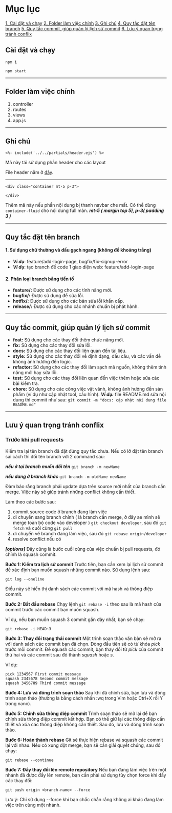 # Mục lục

[1. Cài đặt và chạy](#cài-đặt-và-chạy)
[2. Folder làm việc chính](#folder-làm-việc-chính)
[3. Ghi chú](#ghi-chú)
[4. Quy tắc đặt tên branch](#quy-tắc-đặt-tên-branch)
[5. Quy tắc commit, giúp quản lý lịch sử commit](#quy-tắc-commit-giúp-quản-lý-lịch-sử-commit)
[6. Lưu ý quan trọng tránh conflix](#lưu-ý-quan-trọng-tránh-conflix)

## Cài đặt và chạy

```
npm i
```

```
npm start
```

---

## Folder làm việc chính

1. controller
2. routes
3. views
4. app.js

---

## Ghi chú

```
<%- include('../../partials/header.ejs') %>
```

Mã này tái sử dụng phần header cho các layout

File header nằm ở [đây](views/partials/header.ejs).

---

```
<div class="container mt-5 p-3">

</div>
```

Thêm mã này nếu phần nội dung bị thanh navbar che mất. Có thể dùng `container-fluid`
cho nội dung full màn. **_mt-5 ( margin top 5), p-3( padding 3 )_**

---

## Quy tắc đặt tên branch

#### 1. Sử dụng chữ thường và dấu gạch ngang (không để khoảng trắng)

- **_Ví dụ_**: feature/add-login-page, bugfix/fix-signup-error
- **_Ví dụ_**: tạo branch để code 1 giao diện web: feature/add-login-page

#### 2. Phân loại branch bằng tiền tố

- **feature/:** Được sử dụng cho các tính năng mới.
- **bugfix/:** Được sử dụng để sửa lỗi.
- **hotfix/:** Được sử dụng cho các bản sửa lỗi khẩn cấp.
- **release/:** Được sử dụng cho các nhánh chuẩn bị phát hành.

---

## Quy tắc commit, giúp quản lý lịch sử commit

- **feat:** Sử dụng cho các thay đổi thêm chức năng mới.
- **fix:** Sử dụng cho các thay đổi sửa lỗi.
- **docs:** Sử dụng cho các thay đổi liên quan đến tài liệu.
- **style:** Sử dụng cho các thay đổi về định dạng, dấu câu, và các vấn đề không ảnh hưởng đến logic.
- **refactor:** Sử dụng cho các thay đổi làm sạch mã nguồn, không thêm tính năng mới hay sửa lỗi.
- **test:** Sử dụng cho các thay đổi liên quan đến việc thêm hoặc sửa các bài kiểm tra.
- **chore:** Sử dụng cho các công việc vặt vãnh, không ảnh hưởng đến sản phẩm (ví dụ như cập nhật tool, cấu hình).
  **_Ví dụ:_** file README.md sửa nội dung thì commit như sau: `git commit -m "docs: cập nhật nội dung file README.md"`

---

## Lưu ý quan trọng tránh conflix

### Trước khi pull requests

Kiểm tra lại tên branch đã đặt đúng quy tắc chưa. Nếu có lỡ đặt tên branch sai cách thì đổi tên branch với 2 command sau:

**_nếu ở tại branch muốn đổi tên_**
`git branch -m newName`

**_nếu đang ở branch khác_**
`git branch -m oldName newName`

Đảm bảo rằng branch phải update dựa trên source mới nhất của branch cần merge. Việc này sẽ giúp tránh những conflict không cần thiết.

Làm theo các bước sau:

1. commit source code ở branch đang làm việc
2. di chuyển sang branch chính ( là branch cần merge, ở đây ae mình sẽ merge toàn bộ code vào developer ) `git checkout developer`, sau đó `git fetch` và cuối cùng `git pull`
3. di chuyển về branch đang làm việc, sau đó `git rebase origin/developer`
4. resolve conflict nếu có

**_[options]_** Đây cũng là bước cuối cùng của việc chuẩn bị pull requests, đó chính là squash commit.

**Bước 1: Kiểm tra lịch sử commit**
Trước tiên, bạn cần xem lại lịch sử commit để xác định bạn muốn squash những commit nào. Sử dụng lệnh sau:

`git log --oneline`

Điều này sẽ hiển thị danh sách các commit với mã hash và thông điệp commit.

**Bước 2: Bắt đầu rebase**
Chạy lệnh `git rebase -i` theo sau là mã hash của commit trước các commit bạn muốn squash.

Ví dụ, nếu bạn muốn squash 3 commit gần đây nhất, bạn sẽ chạy:

`git rebase -i HEAD~3`

**Bước 3: Thay đổi trạng thái commit**
Một trình soạn thảo văn bản sẽ mở ra với danh sách các commit bạn đã chọn. Dòng đầu tiên sẽ có từ khóa _pick_ trước mỗi commit. Để squash các commit, bạn thay đổi từ _pick_ của commit thứ hai và các commit sau đó thành _squash_ hoặc _s_.

Ví dụ:

```
pick 1234567 First commit message
squash 2345678 Second commit message
squash 3456789 Third commit message
```

**Bước 4: Lưu và đóng trình soạn thảo**
Sau khi đã chỉnh sửa, bạn lưu và đóng trình soạn thảo (thường là bằng cách nhấn :wq trong Vim hoặc Ctrl+X rồi Y trong nano).

**Bước 5: Chỉnh sửa thông điệp commit**
Trình soạn thảo sẽ mở lại để bạn chỉnh sửa thông điệp commit kết hợp. Bạn có thể giữ lại các thông điệp cần thiết và xóa các thông điệp không cần thiết. Sau đó, lưu và đóng trình soạn thảo.

**Bước 6: Hoàn thành rebase**
Git sẽ thực hiện rebase và squash các commit lại với nhau. Nếu có xung đột merge, bạn sẽ cần giải quyết chúng, sau đó chạy:

`git rebase --continue`

**Bước 7: Đẩy thay đổi lên remote repository**
Nếu bạn đang làm việc trên một nhánh đã được đẩy lên remote, bạn cần phải sử dụng tùy chọn force khi đẩy các thay đổi:

`git push origin <branch-name> --force`

Lưu ý: Chỉ sử dụng --force khi bạn chắc chắn rằng không ai khác đang làm việc trên cùng một nhánh.
